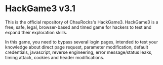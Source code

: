 # HackGame3 v3.1

This is the official repository of ChauRocks's HackGame3. HackGame3 is a free, safe, legal, browser-based and timed game for hackers to test and expand their exploration skills.

In this game, you need to bypass several login pages, intended to test your knowledge about direct page request, parameter modification, default credentials, javascript, reverse engineering, error message/status leaks, timing attack, cookies and header modifications.